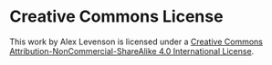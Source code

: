
Creative Commons License
========================

This work by Alex Levenson is licensed under a [Creative Commons Attribution-NonCommercial-ShareAlike 4.0 International License](https://creativecommons.org/licenses/by-nc-sa/4.0/).
